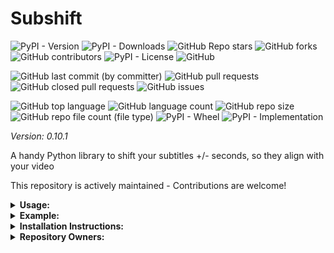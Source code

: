 # Subshift

![PyPI - Version](https://img.shields.io/pypi/v/subshift)
![PyPI - Downloads](https://img.shields.io/pypi/dd/subshift)
![GitHub Repo stars](https://img.shields.io/github/stars/Knuckles-Team/subshift)
![GitHub forks](https://img.shields.io/github/forks/Knuckles-Team/subshift)
![GitHub contributors](https://img.shields.io/github/contributors/Knuckles-Team/subshift)
![PyPI - License](https://img.shields.io/pypi/l/subshift)
![GitHub](https://img.shields.io/github/license/Knuckles-Team/subshift)

![GitHub last commit (by committer)](https://img.shields.io/github/last-commit/Knuckles-Team/subshift)
![GitHub pull requests](https://img.shields.io/github/issues-pr/Knuckles-Team/subshift)
![GitHub closed pull requests](https://img.shields.io/github/issues-pr-closed/Knuckles-Team/subshift)
![GitHub issues](https://img.shields.io/github/issues/Knuckles-Team/subshift)

![GitHub top language](https://img.shields.io/github/languages/top/Knuckles-Team/subshift)
![GitHub language count](https://img.shields.io/github/languages/count/Knuckles-Team/subshift)
![GitHub repo size](https://img.shields.io/github/repo-size/Knuckles-Team/subshift)
![GitHub repo file count (file type)](https://img.shields.io/github/directory-file-count/Knuckles-Team/subshift)
![PyPI - Wheel](https://img.shields.io/pypi/wheel/subshift)
![PyPI - Implementation](https://img.shields.io/pypi/implementation/subshift)

*Version: 0.10.1*

A handy Python library to shift your subtitles +/- seconds, so they align with your video

This repository is actively maintained - Contributions are welcome!

<details>
  <summary><b>Usage:</b></summary>

| Short Flag | Long Flag | Description              |
| --- | ------|--------------------------|
| -h | --help | See Usage                |
| -f | --file | Subtitle File            |
| -m | --mode | + / -                    |
| -t | --time | Time in seconds to shift |

</details>

<details>
  <summary><b>Example:</b></summary>

```bash
subshift --file English.srt --mode + --time 5
```

</details>

<details>
  <summary><b>Installation Instructions:</b></summary>

Install Python Package

```bash
python -m pip install subshift
```

</details>

<details>
  <summary><b>Repository Owners:</b></summary>


<img width="100%" height="180em" src="https://github-readme-stats.vercel.app/api?username=Knucklessg1&show_icons=true&hide_border=true&&count_private=true&include_all_commits=true" />

![GitHub followers](https://img.shields.io/github/followers/Knucklessg1)
![GitHub User's stars](https://img.shields.io/github/stars/Knucklessg1)
</details>
